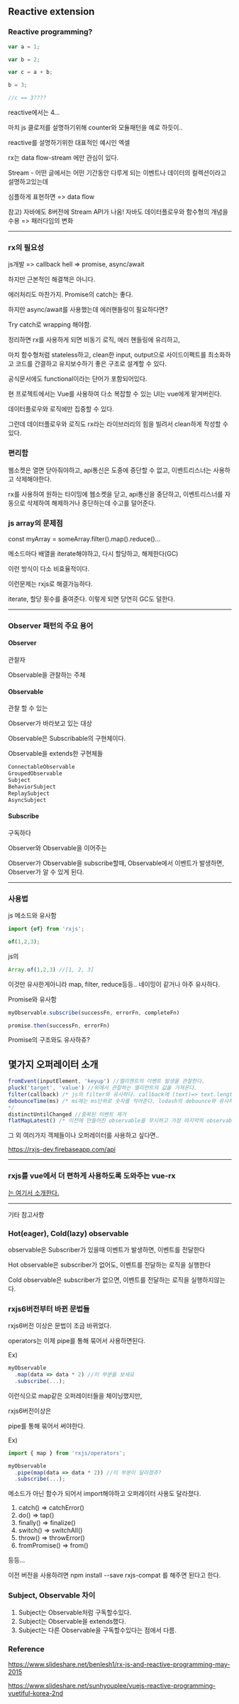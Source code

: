 ## Reactive extension

### Reactive programming?
```js
var a = 1;

var b = 2;

var c = a + b;

b = 3;

//c == 3????
```


reactive에서는 4…



마치 js 클로저를 설명하기위해 counter와 모듈패턴을 예로 하듯이..

reactive를 설명하기위한 대표적인 예시인 엑셀


rx는 data flow-stream 에만 관심이 있다.

Stream - 어떤 글에서는 어떤 기간동안 다루게 되는 이벤트나 데이터의 컬렉션이라고 설명하고있는데

심플하게 표현하면 => data flow

참고) 자바에도 8버전에 Stream API가 나옴! 자바도 데이터플로우와 함수형의 개념을 수용 => 패러다임의 변화



------------------------------------------------------------------------------------------

### rx의 필요성

js개발 => callback hell => promise, async/await

하지만 근본적인 해결책은 아니다.

에러처리도 마찬가지. Promise의 catch는 좋다.

하지만 async/await를 사용했는데 에러핸들링이 필요하다면?

Try catch로 wrapping 해야함.

정리하면 rx를 사용하게 되면 비동기 로직, 에러 핸들링에 유리하고,

마치 함수형처럼 stateless하고, clean한 input, output으로 사이드이펙트를 최소화하고 코드를 간결하고 유지보수하기 좋은 구조로 설계할 수 있다.

공식문서에도 functional이라는 단어가 포함되어있다.


현 프로젝트에서는 Vue를 사용하여 다소 복잡할 수 있는 UI는 vue에게 맡겨버린다.

데이터플로우와 로직에만 집중할 수 있다.

그런데 데이터플로우와 로직도 rx라는 라이브러리의 힘을 빌려서 clean하게 작성할 수 있다.

### 편리함

웹소켓은 열면 닫아줘야하고, api통신은 도중에 중단할 수 없고, 이벤트리스너는 사용하고 삭제해야한다.

rx를 사용하여 원하는 타이밍에 웹소켓을 닫고, api통신을 중단하고, 이벤트리스너를 자동으로 삭제하여 해제하거나 중단하는데 수고를 덜어준다.

 

### js array의 문제점

const myArray = someArray.filter().map().reduce()…

메소드마다 배열을 iterate해야하고, 다시 할당하고, 해제한다(GC)

이런 방식이 다소 비효율적이다.

이런문제는 rxjs로 해결가능하다.

iterate, 할당 횟수를 줄여준다. 이렇게 되면 당연히 GC도 덜한다.


--------------------------------------------------------
### Observer 패턴의 주요 용어

#### Observer
관찰자

Observable을 관찰하는 주체

#### Observable
관찰 할 수 있는

Observer가 바라보고 있는 대상

Observable은 Subscribable의 구현체이다.

Observable을 extends한 구현체들

```js
ConnectableObservable
GroupedObservable
Subject
BehaviorSubject
ReplaySubject
AsyncSubject
```
 

#### Subscribe
구독하다

Observer와 Observable을 이어주는

Observer가 Observable을 subscribe할때, Observable에서 이벤트가 발생하면, Observer가 알 수 있게 된다.


---------------------------------------------------------------------------------------------------------

### 사용법


js 메소드와 유사함
```js
import {of} from 'rxjs';

of(1,2,3);
```

js의 
```js
Array.of(1,2,3) //[1, 2, 3]
```

이것만 유사한게아니라 map, filter, reduce등등.. 네이밍이 같거나 아주 유사하다.

 

Promise와 유사함
```js
myObservable.subscribe(successFn, errorFn, completeFn)

promise.then(successFn, errorFn)
```

Promise의 구조와도 유사하쥬?

## 몇가지 오퍼레이터 소개
```js
fromEvent(inputElement, 'keyup') //엘리멘트의 이벤트 발생을 관찰한다.
pluck('target', 'value') //위에서 관찰하는 엘리먼트의 값을 가져온다.
filter(callback) /* js의 filter와 유사하다. callback에 (text)=> text.length>=3 이런식으로 작성하여 조건을 걸수있다.*/
debounceTime(ms) /* ms에는 ms단위로 숫자를 적어준다. lodash의 debounce와 유사하다. 시간만큼 지난후 리턴. debounceTime은 input에 뭔가 입력하고, 자동으로 request를 하는것을 구현할때 유용하다.
*/
distinctUntilChanged //중복된 이벤트 제거
flatMapLatest() /* 이전에 만들어진 observable을 무시하고 가장 마지막의 observable을 새로운 observable로 만들어준다. param의 예제로는 Promise가 가능하다. 이말은 Promise도 "스트림화"가 가능하다는것이다.*/
```
그 외 여러가지 객체들이나 오퍼레이터를 사용하고 싶다면..

https://rxjs-dev.firebaseapp.com/api

-----------------------------------------------------------------------

### rxjs를 vue에서 더 편하게 사용하도록 도와주는 vue-rx

[는 여기서 소개한다.](../../../front-end/vuejs/vue-rx.md)

---------------------------------------------------------
기타 참고사항


### Hot(eager), Cold(lazy) observable
observable은 Subscriber가 있을때 이벤트가 발생하면, 이벤트를 전달한다

Hot observable은 subscriber가 없어도, 이벤트를 전달하는 로직을 실행한다

Cold observable은 subscriber가 없으면, 이벤트를 전달하는 로직을 실행하지않는다.

 

### rxjs6버전부터 바뀐 문법들
rxjs6버전 이상은 문법이 조금 바뀌었다.

operators는 이제 pipe를 통해 묶어서 사용하면된다.



Ex)
```js
myObservable
  .map(data => data * 2) //이 부분을 보세요
  .subscribe(...);
```
이런식으로 map같은 오퍼레이터들을 체이닝했지만,

rxjs6버전이상은

pipe를 통해 묶어서 써야한다.



Ex)
```js
import { map } from 'rxjs/operators';

myObservable
  .pipe(map(data => data * 2)) //이 부분이 달라졌쥬?
  .subscribe(...);
```


메소드가 아닌 함수가 되어서 import해야하고 오퍼레이터 사용도 달라졌다.

1. catch() => catchError()
2. do() => tap()
3. finally() => finalize()
4. switch() => switchAll()
5. throw() => throwError()
6. fromPromise() => from()


등등...

이전 버전을 사용하려면 npm install --save rxjs-compat 를 해주면 된다고 한다.

### Subject, Observable 차이
1. Subject는 Observable처럼 구독할수있다.
2. Subject는 Observable을 extends했다.
3. Subject는 다른 Observable을 구독할수있다는 점에서 다름.

### Reference

https://www.slideshare.net/benlesh1/rx-js-and-reactive-programming-may-2015

https://www.slideshare.net/sunhyouplee/vuejs-reactive-programming-vuetiful-korea-2nd